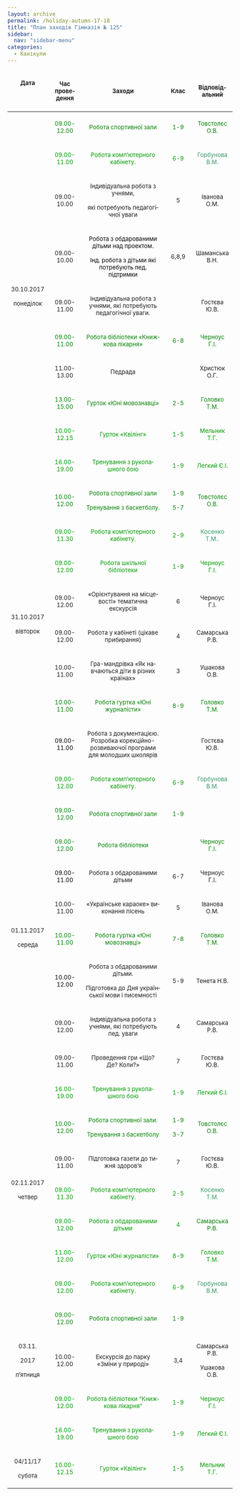 ```yaml
---
layout: archive
permalink: /holiday-autumn-17-18
title: "План заходів Гімназія № 125"
sidebar:
  nav: "sidebar-menu"
categories:
  - Канікули
---
```


<center>
<table width="766" cellspacing="0" cellpadding="2">

<thead>
<tr>
<td width="62">
<p class="western" lang="uk-UA" align="center"><span style="font-size: small;"><strong>Дата</strong></span></p>
<p class="western" lang="uk-UA" align="center">&nbsp;</p>
</td>
<td width="87">
<p class="western" lang="uk-UA" align="center"><span style="font-size: small;"><strong>Час проведення</strong></span></p>
</td>
<td width="382">
<p class="western" lang="uk-UA" align="center"><span style="font-size: small;"><strong>Заходи</strong></span></p>
</td>
<td width="74">
<p class="western" lang="uk-UA" align="center"><span style="font-size: small;"><strong>Клас</strong></span></p>
</td>
<td width="139">
<p class="western" lang="uk-UA" align="center"><span style="font-size: small;"><strong>Відповідальний</strong></span></p>
</td>
</tr>
</thead>
<tbody>
<tr>
<td rowspan="10" width="62">
<p class="western" lang="ru-RU" align="center"><span style="font-size: medium;"><span style="font-size: small;"><span lang="uk-UA">30.10.2017</span></span></span></p>
<p class="western" lang="uk-UA" align="center"><span style="font-size: small;">понеділок</span></p>
</td>
<td width="87">
<p class="western" lang="ru-RU" align="center"><span style="font-size: medium;"><span style="color: #008000;"><span style="font-size: small;"><span lang="uk-UA">09.00-12.00</span></span></span></span></p>
</td>
<td width="382">
<p class="western" lang="uk-UA" align="center"><span style="color: #008000;"><span style="font-size: small;">Робота спортивної зали</span></span></p>
</td>
<td width="74">
<p class="western" lang="uk-UA" align="center"><span style="color: #008000;"><span style="font-size: small;">1-9</span></span></p>
</td>
<td width="139">
<p class="western" lang="uk-UA" align="center"><span style="color: #008000;"><span style="font-size: small;">Товстолєс О.В.</span></span></p>
</td>
</tr>
<tr>
<td width="87">
<p class="western" lang="uk-UA" align="center"><span style="color: #009900;"><span style="font-size: small;">09.00-11.00</span></span></p>
</td>
<td width="382">
<p class="western" lang="uk-UA" align="center"><span style="color: #009900;"><span style="font-size: small;">Робота комп&rsquo;ютерного кабінету. </span></span></p>
</td>
<td width="74">
<p class="western" lang="ru-RU" align="center"><span style="font-size: medium;"><span style="color: #009900;"><span style="font-size: small;"><span lang="uk-UA">6-9 </span></span></span></span></p>
</td>
<td width="139">
<p class="western" lang="uk-UA" align="center"><span style="color: #339966;"><span style="font-size: small;">Горбунова В.М.</span></span></p>
</td>
</tr>
<tr>
<td width="87">
<p class="western" lang="uk-UA" align="center"><span style="font-size: small;">09.00-10.00</span></p>
</td>
<td width="382">
<p class="western" lang="uk-UA" align="center"><span style="font-size: small;">Індивідуальна робота з учнями, </span></p>
<p class="western" lang="uk-UA" align="center"><span style="font-size: small;">які потребують педагогічної уваги</span></p>
</td>
<td width="74">
<p class="western" lang="uk-UA" align="center"><span style="font-size: small;">5</span></p>
</td>
<td width="139">
<p class="western" lang="uk-UA" align="center"><span style="font-size: small;">Іванова О.М.</span></p>
</td>
</tr>
<tr>
<td width="87">
<p class="western" lang="uk-UA" align="center"><span style="font-size: small;">09.00-10.00</span></p>
</td>
<td width="382">
<p class="western" lang="ru-RU" align="center"><span style="font-size: medium;"><span style="color: #000000;"><span style="font-size: small;"><span lang="uk-UA">Робота з обдарованими дітьми над проектом.</span></span></span></span></p>
<p class="western" lang="ru-RU" align="center"><span style="color: #000000;"> <span style="font-size: medium;"><span style="font-size: small;"><span lang="uk-UA">Інд. робота з дітьми які потребують пед. підтримки</span></span></span></span></p>
</td>
<td width="74">
<p class="western" lang="uk-UA" align="center"><span style="font-size: small;">6,8,9</span></p>
</td>
<td width="139">
<p class="western" lang="uk-UA" align="center"><span style="font-size: small;">Шаманська В.Н.</span></p>
</td>
</tr>
<tr>
<td width="87">
<p class="western" lang="uk-UA" align="center"><span style="font-size: small;">09.00-11.00</span></p>
</td>
<td width="382">
<p class="western" lang="uk-UA" align="center"><span style="font-size: small;">Індивідуальна робота з учнями, які потребують педагогічної уваги.</span></p>
</td>
<td width="74">
<p class="western" lang="uk-UA" align="center">&nbsp;</p>
</td>
<td width="139">
<p class="western" lang="uk-UA" align="center"><span style="font-size: small;">Гостєва Ю.В.</span></p>
</td>
</tr>
<tr>
<td width="87">
<p class="western" lang="uk-UA" align="center"><span style="color: #008000;"><span style="font-size: small;">09.00-11.00</span></span></p>
</td>
<td width="382">
<p class="western" lang="ru-RU" align="center"><span style="font-size: medium;"><span style="color: #008000;"><span style="font-size: small;"><span lang="uk-UA">Робота бібліотеки &laquo;Книжкова лікарня&raquo;</span></span></span></span></p>
</td>
<td width="74">
<p class="western" lang="uk-UA" align="center"><span style="color: #008000;"><span style="font-size: small;">6-8</span></span></p>
</td>
<td width="139">
<p class="western" lang="uk-UA" align="center"><span style="color: #008000;"><span style="font-size: small;">Черноус Г.І.</span></span></p>
</td>
</tr>
<tr>
<td width="87">
<p class="western" lang="ru-RU" align="center"><span style="font-size: medium;"><span style="font-size: small;"><span lang="uk-UA">11.00-13.00</span></span></span></p>
</td>
<td width="382">
<p class="western" lang="uk-UA" align="center"><span style="font-size: small;">Педрада</span></p>
</td>
<td width="74">
<p class="western" lang="uk-UA" align="center">&nbsp;</p>
</td>
<td width="139">
<p class="western" lang="uk-UA" align="center"><span style="font-size: small;">Христюк О.Г.</span></p>
</td>
</tr>
<tr>
<td width="87">
<p class="western" lang="uk-UA" align="center"><span style="color: #008000;"><span style="font-size: small;">13.00-15.00</span></span></p>
</td>
<td width="382">
<p class="western" lang="uk-UA" align="center"><span style="color: #008000;"><span style="font-size: small;">Гурток &laquo;Юні мовознавці&raquo;</span></span></p>
</td>
<td width="74">
<p class="western" lang="uk-UA" align="center"><span style="color: #008000;"><span style="font-size: small;">2-5</span></span></p>
</td>
<td width="139">
<p class="western" lang="uk-UA" align="center"><span style="color: #008000;"><span style="font-size: small;">Головко Т.М.</span></span></p>
</td>
</tr>
<tr>
<td width="87">
<p class="western" lang="uk-UA" align="center"><span style="color: #009900;"><span style="font-size: small;">10.00-12.15</span></span></p>
</td>
<td width="382">
<p class="western" lang="uk-UA" align="center"><span style="color: #009900;"><span style="font-size: small;">Гурток &laquo;Квілінг&raquo;</span></span></p>
</td>
<td width="74">
<p class="western" lang="ru-RU" align="center"><span style="font-size: medium;"><span style="color: #009900;"><span style="font-size: small;"><span lang="uk-UA">1-5</span></span></span></span></p>
</td>
<td width="139">
<p class="western" lang="uk-UA" align="center"><span style="color: #009900;"><span style="font-size: small;">Мельник Т.Г.</span></span></p>
</td>
</tr>
<tr>
<td width="87">
<p class="western" lang="uk-UA" align="center"><span style="color: #009900;"><span style="font-size: small;">16.00-19.00</span></span></p>
</td>
<td width="382">
<p class="western" lang="uk-UA" align="center"><span style="color: #009900;"><span style="font-size: small;">Тренування з рукопашного бою</span></span></p>
</td>
<td width="74">
<p class="western" lang="uk-UA" align="center"><span style="color: #009900;"><span style="font-size: small;">1-9</span></span></p>
</td>
<td width="139">
<p class="western" lang="uk-UA" align="center"><span style="color: #009900;"><span style="font-size: small;">Легкий Є.І.</span></span></p>
</td>
</tr>
<tr>
<td rowspan="8" width="62" height="20">
<p class="western" lang="uk-UA" align="center"><span style="font-size: small;">31.10.2017</span></p>
<p class="western" lang="uk-UA" align="center"><span style="font-size: small;">вівторок</span></p>
</td>
<td width="87">
<p class="western" lang="ru-RU" align="center"><span style="font-size: medium;"><span style="color: #008000;"><span style="font-size: small;"><span lang="uk-UA">10.00-12.00</span></span></span></span></p>
</td>
<td width="382">
<p class="western" lang="uk-UA" align="center"><span style="color: #008000;"><span style="font-size: small;">Робота спортивної зали</span></span></p>
<p class="western" lang="uk-UA" align="center"><span style="color: #008000;"><span style="font-size: small;">Тренування з баскетболу.</span></span></p>
</td>
<td width="74">
<p class="western" lang="uk-UA" align="center"><span style="color: #008000;"><span style="font-size: small;">1-9</span></span></p>
<p class="western" lang="uk-UA" align="center"><span style="color: #008000;"><span style="font-size: small;">5-7</span></span></p>
</td>
<td width="139">
<p class="western" lang="uk-UA" align="center"><span style="color: #008000;"><span style="font-size: small;">Товстолєс О.В.</span></span></p>
</td>
</tr>
<tr>
<td width="87">
<p class="western" lang="ru-RU" align="center"><span style="font-size: medium;"><span style="color: #009900;"><span style="font-size: small;"><span lang="uk-UA">09.00-11.30</span></span></span></span></p>
</td>
<td width="382">
<p class="western" lang="uk-UA" align="center"><span style="color: #009900;"><span style="font-size: small;">Робота комп&rsquo;ютерного кабінету.</span></span></p>
</td>
<td width="74">
<p class="western" lang="uk-UA" align="center"><span style="color: #009900;"><span style="font-size: small;">2-9</span></span></p>
</td>
<td width="139">
<p class="western" lang="ru-RU" align="center"><span style="font-size: medium;"><span style="color: #339966;"><span style="font-size: small;"><span lang="uk-UA">Косенко Т.М..</span></span></span></span></p>
</td>
</tr>
<tr>
<td width="87">
<p class="western" lang="uk-UA" align="center"><span style="color: #009900;"><span style="font-size: small;">09.00-12.00</span></span></p>
</td>
<td width="382">
<p class="western" lang="uk-UA" align="center"><span style="color: #009900;"><span style="font-size: small;">Робота шкільної бібліотеки</span></span></p>
</td>
<td width="74">
<p class="western" lang="uk-UA" align="center"><span style="color: #009900;"><span style="font-size: small;">1-9</span></span></p>
</td>
<td width="139">
<p class="western" lang="uk-UA" align="center"><span style="color: #009900;"><span style="font-size: small;">Черноус Г.І.</span></span></p>
</td>
</tr>
<tr>
<td width="87">
<p class="western" lang="uk-UA" align="center"><span style="font-size: small;">09.00-12.00</span></p>
</td>
<td width="382">
<p class="western" lang="ru-RU" align="center"><span style="font-size: medium;"><span style="font-size: small;"><span lang="uk-UA">&laquo;Орієнтування на місцевості&raquo; тематична екскурсія</span></span></span></p>
</td>
<td width="74">
<p class="western" lang="uk-UA" align="center"><span style="font-size: small;">6</span></p>
</td>
<td width="139">
<p class="western" lang="uk-UA" align="center"><span style="font-size: small;">Черноус Г.І.</span></p>
</td>
</tr>
<tr>
<td width="87">
<p class="western" lang="uk-UA" align="center"><span style="font-size: small;">09.00-12.00</span></p>
</td>
<td width="382">
<p class="western" lang="uk-UA" align="center"><span style="font-size: small;">Робота у кабінеті (цікаве прибирання)</span></p>
</td>
<td width="74">
<p class="western" lang="uk-UA" align="center"><span style="font-size: small;">4</span></p>
</td>
<td width="139">
<p class="western" lang="uk-UA" align="center"><span style="font-size: small;">Самарська Р.В.</span></p>
</td>
</tr>
<tr>
<td width="87">
<p class="western" lang="uk-UA" align="center"><span style="font-size: small;">10.00-11.00</span></p>
</td>
<td width="382">
<p class="western" lang="uk-UA" align="center"><span style="font-size: small;">Гра-мандрівка &laquo;Як навчаються діти в різних країнах&raquo;</span></p>
</td>
<td width="74">
<p class="western" lang="uk-UA" align="center"><span style="font-size: small;">3</span></p>
</td>
<td width="139">
<p class="western" lang="uk-UA" align="center"><span style="font-size: small;">Ушакова О.В.</span></p>
</td>
</tr>
<tr>
<td width="87">
<p class="western" lang="uk-UA" align="center"><span style="color: #008000;"><span style="font-size: small;">10.00-11.00</span></span></p>
</td>
<td width="382">
<p class="western" lang="uk-UA" align="center"><span style="color: #008000;"><span style="font-size: small;">Робота гуртка &laquo;Юні журналісти&raquo;</span></span></p>
</td>
<td width="74">
<p class="western" lang="uk-UA" align="center"><span style="color: #008000;"><span style="font-size: small;">8-9</span></span></p>
</td>
<td width="139">
<p class="western" lang="uk-UA" align="center"><span style="color: #008000;"><span style="font-size: small;">Головко Т.М.</span></span></p>
</td>
</tr>
<tr>
<td width="87">
<p class="western" lang="ru-RU" align="center"><span style="font-size: medium;"><span style="color: #000000;"><span style="font-size: small;"><span lang="uk-UA">09.00-11.00</span></span></span></span></p>
</td>
<td width="382">
<p class="western" lang="uk-UA" align="center"><span style="font-size: small;">Робота з документацією. Розробка корекційно-розвиваючої програми для молодших школярів</span></p>
</td>
<td width="74">
<p class="western" lang="uk-UA" align="center">&nbsp;</p>
</td>
<td width="139">
<p class="western" lang="uk-UA" align="center"><span style="font-size: small;">Гостєва Ю.В.</span></p>
</td>
</tr>
<tr>
<td rowspan="10" width="62" height="20">
<p class="western" lang="uk-UA" align="center"><span style="font-size: small;">01.11.2017</span></p>
<p class="western" lang="uk-UA" align="center"><span style="font-size: small;">середа</span></p>
</td>
<td width="87">
<p class="western" lang="ru-RU" align="center"><span style="font-size: medium;"><span style="color: #009900;"><span style="font-size: small;"><span lang="uk-UA">09.00-12.00</span></span></span></span></p>
</td>
<td width="382">
<p class="western" lang="uk-UA" align="center"><span style="color: #009900;"><span style="font-size: small;">Робота комп&rsquo;ютерного кабінету. </span></span></p>
</td>
<td width="74">
<p class="western" lang="ru-RU" align="center"><span style="font-size: medium;"><span style="color: #009900;"><span style="font-size: small;"><span lang="uk-UA">6-9 </span></span></span></span></p>
</td>
<td width="139">
<p class="western" lang="uk-UA" align="center"><span style="color: #339966;"><span style="font-size: small;">Горбунова В.М.</span></span></p>
</td>
</tr>
<tr>
<td width="87">
<p class="western" lang="uk-UA" align="center"><span style="color: #008000;"><span style="font-size: small;">09.00-12.00</span></span></p>
</td>
<td width="382">
<p class="western" lang="uk-UA" align="center"><span style="color: #008000;"><span style="font-size: small;">Робота спортивної зали</span></span></p>
</td>
<td width="74">
<p class="western" lang="uk-UA" align="center"><span style="color: #008000;"><span style="font-size: small;">1-9</span></span></p>
</td>
<td width="139">
<p class="western" lang="uk-UA" align="center">&nbsp;</p>
</td>
</tr>
<tr>
<td width="87">
<p class="western" lang="uk-UA" align="center"><span style="color: #008000;"><span style="font-size: small;">09.00-12.00</span></span></p>
</td>
<td width="382">
<p class="western" lang="uk-UA" align="center"><span style="color: #008000;"><span style="font-size: small;">Робота бібліотеки</span></span></p>
</td>
<td width="74">
<p class="western" lang="uk-UA" align="center">&nbsp;</p>
</td>
<td width="139">
<p class="western" lang="uk-UA" align="center"><span style="color: #008000;"><span style="font-size: small;">Черноус Г.І.</span></span></p>
</td>
</tr>
<tr>
<td width="87">
<p class="western" lang="ru-RU" align="center"><span style="font-size: medium;"><span style="color: #000000;"><span style="font-size: small;"><span lang="uk-UA">09.00-11.00</span></span></span></span></p>
</td>
<td width="382">
<p class="western" lang="uk-UA" align="center"><span style="font-size: small;">Робота з обдарованими дітьми</span></p>
</td>
<td width="74">
<p class="western" lang="uk-UA" align="center"><span style="font-size: small;">6-7</span></p>
</td>
<td width="139">
<p class="western" lang="uk-UA" align="center"><span style="font-size: small;">Черноус Г.І.</span></p>
</td>
</tr>
<tr>
<td width="87">
<p class="western" lang="uk-UA" align="center"><span style="font-size: small;">10.00-11.00</span></p>
</td>
<td width="382">
<p class="western" lang="uk-UA" align="center"><span style="font-size: small;">&laquo;Українське караоке&raquo; виконання пісень</span></p>
</td>
<td width="74">
<p class="western" lang="uk-UA" align="center"><span style="font-size: small;">5</span></p>
</td>
<td width="139">
<p class="western" lang="uk-UA" align="center"><span style="font-size: small;">Іванова О.М.</span></p>
</td>
</tr>
<tr>
<td width="87">
<p class="western" lang="uk-UA" align="center"><span style="color: #008000;"><span style="font-size: small;">10.00-11.00</span></span></p>
</td>
<td width="382">
<p class="western" lang="uk-UA" align="center"><span style="color: #008000;"><span style="font-size: small;">Робота гуртка &laquo;Юні мовознавці&raquo;</span></span></p>
</td>
<td width="74">
<p class="western" lang="uk-UA" align="center"><span style="color: #008000;"><span style="font-size: small;">7-8</span></span></p>
</td>
<td width="139">
<p class="western" lang="uk-UA" align="center"><span style="color: #008000;"><span style="font-size: small;">Головко Т.М.</span></span></p>
</td>
</tr>
<tr>
<td width="87">
<p class="western" lang="ru-RU" align="center"><span style="font-size: medium;"><span style="color: #000000;"><span style="font-size: small;"><span lang="uk-UA">10.00-12.00</span></span></span></span></p>
</td>
<td width="382">
<p class="western" lang="uk-UA" align="center"><span style="font-size: small;">Робота з обдарованими дітьми. </span></p>
<p class="western" lang="uk-UA" align="center"><span style="font-size: small;">Підготовка до Дня української мови і писемності</span></p>
</td>
<td width="74">
<p class="western" lang="uk-UA" align="center"><span style="font-size: small;">5-9</span></p>
</td>
<td width="139">
<p class="western" lang="uk-UA" align="center"><span style="font-size: small;">Тенета Н.В.</span></p>
</td>
</tr>
<tr>
<td width="87">
<p class="western" lang="uk-UA" align="center"><span style="font-size: small;">09.00-12.00</span></p>
</td>
<td width="382">
<p class="western" lang="uk-UA" align="center"><span style="font-size: small;">Індивідуальна робота з учнями, які потребують пед. уваги </span></p>
</td>
<td width="74">
<p class="western" lang="uk-UA" align="center"><span style="font-size: small;">4</span></p>
</td>
<td width="139">
<p class="western" lang="uk-UA" align="center"><span style="font-size: small;">Самарська Р.В.</span></p>
</td>
</tr>
<tr>
<td width="87">
<p class="western" lang="ru-RU" align="center"><span style="font-size: medium;"><span style="font-size: small;"><span lang="uk-UA">09.00-11.00</span></span></span></p>
</td>
<td width="382">
<p class="western" lang="uk-UA" align="center"><span style="font-size: small;">Проведення гри &laquo;Що? Де? Коли?&raquo;</span></p>
</td>
<td width="74">
<p class="western" lang="uk-UA" align="center"><span style="font-size: small;">7</span></p>
</td>
<td width="139">
<p class="western" lang="uk-UA" align="center"><span style="font-size: small;">Гостєва Ю.В.</span></p>
</td>
</tr>
<tr>
<td width="87">
<p class="western" lang="uk-UA" align="center"><span style="color: #009900;"><span style="font-size: small;">16.00-19.00</span></span></p>
</td>
<td width="382">
<p class="western" lang="uk-UA" align="center"><span style="color: #009900;"><span style="font-size: small;">Тренування з рукопашного бою</span></span></p>
</td>
<td width="74">
<p class="western" lang="uk-UA" align="center"><span style="color: #009900;"><span style="font-size: small;">1-9</span></span></p>
</td>
<td width="139">
<p class="western" lang="uk-UA" align="center"><span style="color: #009900;"><span style="font-size: small;">Легкий Є.І.</span></span></p>
</td>
</tr>
<tr>
<td rowspan="5" width="62" height="20">
<p class="western" lang="uk-UA" align="center"><span style="font-size: small;">02.11.2017</span></p>
<p class="western" lang="uk-UA" align="center"><span style="font-size: small;">четвер</span></p>
</td>
<td width="87">
<p class="western" lang="ru-RU" align="center"><span style="font-size: medium;"><span style="color: #008000;"><span style="font-size: small;"><span lang="uk-UA">10.00-12.00</span></span></span></span></p>
</td>
<td width="382">
<p class="western" lang="ru-RU" align="center"><span style="font-size: medium;"><span style="color: #008000;"><span style="font-size: small;"><span lang="uk-UA">Робота спортивної зали. </span></span></span></span></p>
<p class="western" lang="uk-UA" align="center"><span style="color: #008000;"><span style="font-size: small;">Тренування з баскетболу </span></span></p>
</td>
<td width="74">
<p class="western" lang="uk-UA" align="center"><span style="color: #008000;"><span style="font-size: small;">1-9</span></span></p>
<p class="western" lang="uk-UA" align="center"><span style="color: #008000;"><span style="font-size: small;">3-7</span></span></p>
</td>
<td width="139">
<p class="western" lang="uk-UA" align="center"><span style="color: #008000;"><span style="font-size: small;">Товстолєс О.В.</span></span></p>
</td>
</tr>
<tr>
<td width="87">
<p class="western" lang="uk-UA" align="center"><span style="font-size: small;">09.00-11.00</span></p>
</td>
<td width="382">
<p class="western" lang="uk-UA" align="center"><span style="font-size: small;">Підготовка газети до тижня здоров&rsquo;я </span></p>
</td>
<td width="74">
<p class="western" lang="uk-UA" align="center"><span style="font-size: small;">7</span></p>
</td>
<td width="139">
<p class="western" lang="uk-UA" align="center"><span style="font-size: small;">Гостєва Ю.В.</span></p>
</td>
</tr>
<tr>
<td width="87">
<p class="western" lang="ru-RU" align="center"><span style="font-size: medium;"><span style="color: #009900;"><span style="font-size: small;"><span lang="uk-UA">09.00-11.30</span></span></span></span></p>
</td>
<td width="382">
<p class="western" lang="uk-UA" align="center"><span style="color: #009900;"><span style="font-size: small;">Робота комп&rsquo;ютерного кабінету. </span></span></p>
</td>
<td width="74">
<p class="western" lang="uk-UA" align="center"><span style="color: #009900;"><span style="font-size: small;">2-5</span></span></p>
</td>
<td width="139">
<p class="western" lang="uk-UA" align="center"><span style="color: #339966;"><span style="font-size: small;">Косенко Т.М.</span></span></p>
</td>
</tr>
<tr>
<td width="87">
<p class="western" lang="ru-RU" align="center"><span style="font-size: medium;"><span style="color: #009900;"><span style="font-size: small;"><span lang="uk-UA">09.00-12.00</span></span></span></span></p>
</td>
<td width="382">
<p class="western" lang="uk-UA" align="center"><span style="color: #009900;"><span style="font-size: small;">Робота з обдарованими дітьми</span></span></p>
</td>
<td width="74">
<p class="western" lang="uk-UA" align="center"><span style="color: #009900;"><span style="font-size: small;">4</span></span></p>
</td>
<td width="139">
<p class="western" lang="uk-UA" align="center"><span style="color: #008000;"><span style="font-size: small;">Самарська Р.В.</span></span></p>
</td>
</tr>
<tr>
<td width="87">
<p class="western" lang="uk-UA" align="center"><span style="color: #009900;"><span style="font-size: small;">11.00-12.00</span></span></p>
</td>
<td width="382">
<p class="western" lang="ru-RU" align="center"><span style="font-size: medium;"><span style="color: #009900;"><span style="font-size: small;"><span lang="uk-UA">Гурток &laquo;Юні журналісти&raquo;</span></span></span></span></p>
</td>
<td width="74">
<p class="western" lang="uk-UA" align="center"><span style="color: #009900;"><span style="font-size: small;">8-9</span></span></p>
</td>
<td width="139">
<p class="western" lang="uk-UA" align="center"><span style="color: #009900;"><span style="font-size: small;">Головко Т.М.</span></span></p>
</td>
</tr>
<tr>
<td rowspan="5" width="62" height="20">
<p class="western" lang="ru-RU" align="center"><span style="font-size: medium;"><span style="font-size: small;"><span lang="uk-UA">03.11.</span></span></span></p>
<p class="western" lang="uk-UA" align="center"><span style="font-size: small;">2017</span></p>
<p class="western" lang="uk-UA" align="center"><span style="font-size: small;">п&rsquo;ятниця </span></p>
</td>
<td width="87">
<p class="western" lang="ru-RU" align="center"><span style="font-size: medium;"><span style="color: #009900;"><span style="font-size: small;"><span lang="uk-UA">09.00-12.00</span></span></span></span></p>
</td>
<td width="382">
<p class="western" lang="uk-UA" align="center"><span style="color: #009900;"><span style="font-size: small;">Робота комп&rsquo;ютерного кабінету. </span></span></p>
</td>
<td width="74">
<p class="western" lang="uk-UA" align="center"><span style="color: #009900;"><span style="font-size: small;">6-9</span></span></p>
</td>
<td width="139">
<p class="western" lang="uk-UA" align="center"><span style="color: #339966;"><span style="font-size: small;">Горбунова В.М.</span></span></p>
</td>
</tr>
<tr>
<td width="87">
<p class="western" lang="uk-UA" align="center"><span style="color: #008000;"><span style="font-size: small;">09.00-12.00</span></span></p>
</td>
<td width="382">
<p class="western" lang="uk-UA" align="center"><span style="color: #008000;"><span style="font-size: small;">Робота спортивної зали</span></span></p>
</td>
<td width="74">
<p class="western" lang="uk-UA" align="center"><span style="color: #008000;"><span style="font-size: small;">1-9</span></span></p>
</td>
<td width="139">
<p class="western" lang="uk-UA" align="center">&nbsp;</p>
</td>
</tr>
<tr>
<td width="87">
<p class="western" lang="uk-UA" align="center"><span style="font-size: small;">10.00-12.00</span></p>
</td>
<td width="382">
<p class="western" lang="uk-UA" align="center"><span style="font-size: small;">Екскурсія до парку &laquo;Зміни у природі&raquo;</span></p>
</td>
<td width="74">
<p class="western" lang="uk-UA" align="center"><span style="font-size: small;">3,4</span></p>
</td>
<td width="139">
<p class="western" lang="uk-UA" align="center"><span style="font-size: small;">Самарська Р.В.</span></p>
<p class="western" lang="uk-UA" align="center"><span style="font-size: small;">Ушакова О.В.</span></p>
</td>
</tr>
<tr>
<td width="87">
<p class="western" lang="uk-UA" align="center"><span style="color: #009900;"><span style="font-size: small;">09.00-12.00</span></span></p>
</td>
<td width="382">
<p class="western" lang="uk-UA" align="center"><span style="color: #009900;"><span style="font-size: small;">Робота бібліотеки &ldquo;Книжкова лікарня&rdquo;</span></span></p>
</td>
<td width="74">
<p class="western" lang="uk-UA" align="center"><span style="color: #009900;"><span style="font-size: small;">1-9 </span></span></p>
</td>
<td width="139">
<p class="western" lang="uk-UA" align="center"><span style="color: #009900;"><span style="font-size: small;">Черноус Г.І.</span></span></p>
</td>
</tr>
<tr>
<td width="87">
<p class="western" lang="uk-UA" align="center"><span style="color: #009900;"><span style="font-size: small;">16.00-19.00</span></span></p>
</td>
<td width="382">
<p class="western" lang="uk-UA" align="center"><span style="color: #009900;"><span style="font-size: small;">Тренування з рукопашного бою</span></span></p>
</td>
<td width="74">
<p class="western" lang="uk-UA" align="center"><span style="color: #009900;"><span style="font-size: small;">1-9</span></span></p>
</td>
<td width="139">
<p class="western" lang="uk-UA" align="center"><span style="color: #009900;"><span style="font-size: small;">Легкий Є.І.</span></span></p>
</td>
</tr>
<tr>
<td valign="top" width="62" height="22">
<p class="western" lang="uk-UA" align="center"><span style="font-size: small;">04/11/17</span></p>
<p class="western" lang="uk-UA" align="center"><span style="font-size: small;">субота</span></p>
</td>
<td width="87">
<p class="western" lang="uk-UA" align="center"><span style="color: #009900;"><span style="font-size: small;">10.00-12.15</span></span></p>
</td>
<td width="382">
<p class="western" lang="uk-UA" align="center"><span style="color: #009900;"><span style="font-size: small;">Гурток &laquo;Квілінг&raquo;</span></span></p>
</td>
<td width="74">
<p class="western" lang="uk-UA" align="center"><span style="color: #009900;"><span style="font-size: small;">1-5</span></span></p>
</td>
<td width="139">
<p class="western" lang="uk-UA" align="center"><span style="color: #009900;"><span style="font-size: small;">Мельник Т.Г.</span></span></p>
</td>
</tr>
</tbody>
</table>
</center>
<p class="western" lang="uk-UA" align="left">&nbsp;</p>
